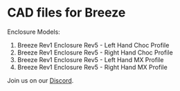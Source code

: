 # CAD files for Breeze

Enclosure Models:
1. Breeze Rev1 Enclosure Rev5 - Left Hand Choc Profile
2. Breeze Rev1 Enclosure Rev5 - Right Hand Choc Profile
3. Breeze Rev1 Enclosure Rev5 - Left Hand MX Profile
4. Breeze Rev1 Enclosure Rev5 - Right Hand MX Profile

Join us on our [Discord](https://discord.gg/9nsApe3GvG).
